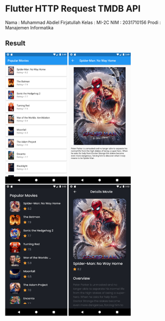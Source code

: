 # Flutter HTTP Request TMDB API

Nama : Muhammad Abdiel Firjatullah
Kelas : MI-2C
NIM : 2031710156
Prodi : Manajemen Informatika

## Result

<span>
    <img src="assets/images/1.png" width="200">
</span>
<span>
    <img src="assets/images/2.png" width="200">
</span>
<span>
    <img src="assets/images/3.png" width="200">
</span>
<span>
    <img src="assets/images/4.png" width="200">
</span>
